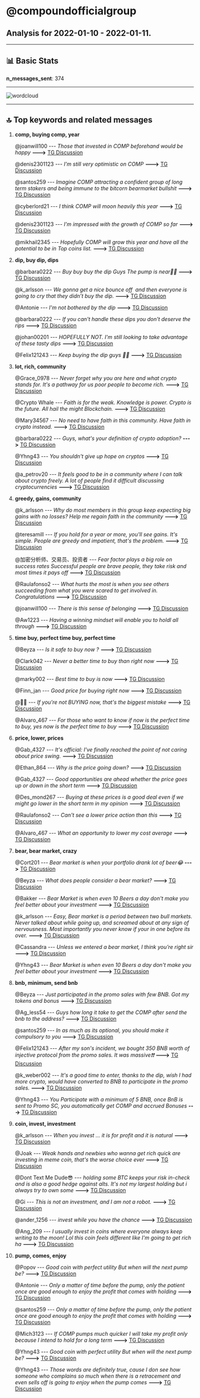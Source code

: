 # **@compoundofficialgroup**
 ## Analysis for **2022-01-10** - **2022-01-11**.

---

## 📊 **Basic Stats**

**n_messages_sent**: 374

---
![wordcloud](compoundofficialgroup_1Days_wordcloud.png)

---


## 🔝 **Top keywords and related messages**

1. **comp, buying comp, year**

    @joanwill100 --- *Those that invested in COMP beforehand would be happy* **--->** [TG Discussion](https://t.me/compoundofficialgroup/28610)

    @denis2301123 --- *I'm still very optimistic on COMP* **--->** [TG Discussion](https://t.me/compoundofficialgroup/28975)

    @santos259 --- *Imagine COMP attracting a confident group of long term stakers and being immune to the bitcorn bearmarket bullshit* **--->** [TG Discussion](https://t.me/compoundofficialgroup/28593)

    @cyberlord21 --- *I think COMP will moon heavily this year* **--->** [TG Discussion](https://t.me/compoundofficialgroup/28609)

    @denis2301123 --- *I'm impressed with the growth of COMP so far* **--->** [TG Discussion](https://t.me/compoundofficialgroup/28840)

    @mikhail2345 --- *Hopefully COMP will grow this year and have all the potential to be in Top coins list.* **--->** [TG Discussion](https://t.me/compoundofficialgroup/28883)

2. **dip, buy dip, dips**

    @barbara0222 --- *Buy buy buy the dip Guys The pump is near💯🚀* **--->** [TG Discussion](https://t.me/compoundofficialgroup/28717)

    @k_arlsson --- *We gonna get a nice bounce off  and then everyone is going to cry that they didn’t buy the dip.* **--->** [TG Discussion](https://t.me/compoundofficialgroup/28557)

    @Antonie --- *I'm not bothered by the dip* **--->** [TG Discussion](https://t.me/compoundofficialgroup/28968)

    @barbara0222 --- *If you can't handle these dips you don't deserve the rips* **--->** [TG Discussion](https://t.me/compoundofficialgroup/28937)

    @johan00201 --- *HOPEFULLY NOT. I'm still looking to take advantage of these tasty dips* **--->** [TG Discussion](https://t.me/compoundofficialgroup/28583)

    @Felix121243 --- *Keep buying the dip guys 🚀🚀* **--->** [TG Discussion](https://t.me/compoundofficialgroup/28977)

3. **lot, rich, community**

    @Grace_0978 --- *Never forget why you are here and what crypto stands for. It's a pathway for us poor people to become rich.* **--->** [TG Discussion](https://t.me/compoundofficialgroup/28780)

    @Crypto Whale --- *Faith is for the weak. Knowledge is power. Crypto is the future. All hail the might Blockchain.* **--->** [TG Discussion](https://t.me/compoundofficialgroup/28767)

    @Mary34567 --- *No need to have faith in this community. Have faith in crypto instead.* **--->** [TG Discussion](https://t.me/compoundofficialgroup/28768)

    @barbara0222 --- *Guys, what's your definition of crypto adoption?* **--->** [TG Discussion](https://t.me/compoundofficialgroup/28954)

    @Yhng43 --- *You shouldn't give up hope on cryptos* **--->** [TG Discussion](https://t.me/compoundofficialgroup/28801)

    @a_petrov20 --- *It feels good to be in a community where I can talk about crypto freely. A lot of people find it difficult discussing cryptocurrencies* **--->** [TG Discussion](https://t.me/compoundofficialgroup/28656)

4. **greedy, gains, community**

    @k_arlsson --- *Why do most members in this group keep expecting big gains with no losses? Help me regain faith in the community* **--->** [TG Discussion](https://t.me/compoundofficialgroup/28756)

    @teresamill --- *If you hold for a year or more, you'll see gains. It's simple.  People are greedy and impatient, that's the problem.* **--->** [TG Discussion](https://t.me/compoundofficialgroup/28771)

    @加密分析师、交易员、投资者 --- *Fear factor plays a big role on success rates Successful people are brave people, they take risk and most times it pays off* **--->** [TG Discussion](https://t.me/compoundofficialgroup/28869)

    @Raulafonso2 --- *What hurts the most is when you see others succeeding from what you were scared to get involved in. Congratulations* **--->** [TG Discussion](https://t.me/compoundofficialgroup/28868)

    @joanwill100 --- *There is this sense of belonging* **--->** [TG Discussion](https://t.me/compoundofficialgroup/28611)

    @Aw1223 --- *Having a winning mindset will enable you to holdl all through* **--->** [TG Discussion](https://t.me/compoundofficialgroup/28716)

5. **time buy, perfect time buy, perfect time**

    @Beyza --- *Is it safe to buy now ?* **--->** [TG Discussion](https://t.me/compoundofficialgroup/28979)

    @Clark042 --- *Never a better time to buy than right now* **--->** [TG Discussion](https://t.me/compoundofficialgroup/28980)

    @marky002 --- *Best time to buy is now* **--->** [TG Discussion](https://t.me/compoundofficialgroup/28936)

    @Finn_jan --- *Good price for buying right now* **--->** [TG Discussion](https://t.me/compoundofficialgroup/28576)

    @🙈🙈 --- *If you're not BUYING now, that's the biggest mistake* **--->** [TG Discussion](https://t.me/compoundofficialgroup/28529)

    @Alvaro_467 --- *For those who want to know if now is the perfect time to buy, yes now is the perfect time to buy* **--->** [TG Discussion](https://t.me/compoundofficialgroup/28680)

6. **price, lower, prices**

    @Gab_4327 --- *It's official: I've finally reached the point of not caring about price swing.* **--->** [TG Discussion](https://t.me/compoundofficialgroup/28914)

    @Ethan_864 --- *Why is the price going down?* **--->** [TG Discussion](https://t.me/compoundofficialgroup/28702)

    @Gab_4327 --- *Good opportunities are ahead whether the price goes up or down in the short term* **--->** [TG Discussion](https://t.me/compoundofficialgroup/28915)

    @Des_mond267 --- *Buying at these prices is a good deal even if we might go lower in the short term in my opinion* **--->** [TG Discussion](https://t.me/compoundofficialgroup/28794)

    @Raulafonso2 --- *Can't see a lower price action than this* **--->** [TG Discussion](https://t.me/compoundofficialgroup/28753)

    @Alvaro_467 --- *What an opportunity to lower my cost average* **--->** [TG Discussion](https://t.me/compoundofficialgroup/28938)

7. **bear, bear market, crazy**

    @Cort201 --- *Bear market is when your portfolio drank lot of beer😂* **--->** [TG Discussion](https://t.me/compoundofficialgroup/28814)

    @Beyza --- *What does people consider a bear market?* **--->** [TG Discussion](https://t.me/compoundofficialgroup/28810)

    @Bakker --- *Bear Market is when even 10 Beers a day don't make you feel better about your investment* **--->** [TG Discussion](https://t.me/compoundofficialgroup/28820)

    @k_arlsson --- *Easy, Bear market is a period between two bull markets. Never talked about while going up, and screamed about at any sign of nervousness. Most importantly you never know if your in one before its over.* **--->** [TG Discussion](https://t.me/compoundofficialgroup/28812)

    @Cassandra --- *Unless we entered a bear market, I think you’re right sir* **--->** [TG Discussion](https://t.me/compoundofficialgroup/28589)

    @Yhng43 --- *Bear Market is when even 10 Beers a day don't make you feel better about your investment* **--->** [TG Discussion](https://t.me/compoundofficialgroup/28817)

8. **bnb, minimum, send bnb**

    @Beyza --- *Just participated in the promo sales with few BNB.  Got my tokens and bonus* **--->** [TG Discussion](https://t.me/compoundofficialgroup/28866)

    @Ag_less54 --- *Guys how long it take to get the COMP after send the bnb to the address?* **--->** [TG Discussion](https://t.me/compoundofficialgroup/28887)

    @santos259 --- *In as much as its optional,  you should make it compulsory to you* **--->** [TG Discussion](https://t.me/compoundofficialgroup/28898)

    @Felix121243 --- *After my son's incident, we bought 350 BNB worth of injective protocol from the promo sales. It was massive❗❗* **--->** [TG Discussion](https://t.me/compoundofficialgroup/28741)

    @k_weber002 --- *It's a good time to enter, thanks to the dip, wish I had more crypto, would have converted to BNB to participate in the promo sales.* **--->** [TG Discussion](https://t.me/compoundofficialgroup/28736)

    @Yhng43 --- *You Participate with a minimum of 5 BNB, once BnB is sent to Promo SC, you automatically get COMP and accrued Bonuses* **--->** [TG Discussion](https://t.me/compoundofficialgroup/28634)

9. **coin, invest, investment**

    @k_arlsson --- *When you invest ... it is for profit and it is natural* **--->** [TG Discussion](https://t.me/compoundofficialgroup/28927)

    @Joak --- *Weak hands and newbies who wanna get rich quick are investing in meme coin, that's the worse choice ever* **--->** [TG Discussion](https://t.me/compoundofficialgroup/28888)

    @Dont Text Me Dude😎 --- *holding some BTC keeps your risk in-check and is also a good hedge against alts. It's not my largest holding but i always try to own some* **--->** [TG Discussion](https://t.me/compoundofficialgroup/28603)

    @Gi --- *This is not an investment, and I am not a robot.* **--->** [TG Discussion](https://t.me/compoundofficialgroup/28544)

    @ander_1256 --- *invest while you have the chance* **--->** [TG Discussion](https://t.me/compoundofficialgroup/28543)

    @Ang_209 --- *I usually invest in coins where everyone always keep writing to the moon! Lol this coin feels different like I'm going to get rich ha* **--->** [TG Discussion](https://t.me/compoundofficialgroup/28664)

10. **pump, comes, enjoy**

    @Popov --- *Good coin with perfect utility But when will the next pump be?* **--->** [TG Discussion](https://t.me/compoundofficialgroup/28514)

    @Antonie --- *Only a matter of time before the pump, only the patient once are good enough to enjoy the profit that comes with holding* **--->** [TG Discussion](https://t.me/compoundofficialgroup/28843)

    @santos259 --- *Only a matter of time before the pump, only the patient once are good enough to enjoy the profit that comes with holding* **--->** [TG Discussion](https://t.me/compoundofficialgroup/28745)

    @Mich3123 --- *If COMP pumps much quicker I will take my profit only because I intend to hold for a long term* **--->** [TG Discussion](https://t.me/compoundofficialgroup/28619)

    @Yhng43 --- *Good coin with perfect utility But when will the next pump be?* **--->** [TG Discussion](https://t.me/compoundofficialgroup/28515)

    @Yhng43 --- *Those words are definitely true, cause I don see how someone who complains so much when there is a retracement and even sells off is going to enjoy when the pump comes* **--->** [TG Discussion](https://t.me/compoundofficialgroup/28952)


